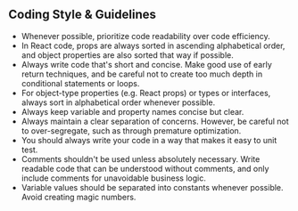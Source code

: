## Coding Style & Guidelines

- Whenever possible, prioritize code readability over code efficiency.
- In React code, props are always sorted in ascending alphabetical order, and object properties are also sorted that way if possible.
- Always write code that's short and concise. Make good use of early return techniques, and be careful not to create too much depth in conditional statements or loops.
- For object-type properties (e.g. React props) or types or interfaces, always sort in alphabetical order whenever possible.
- Always keep variable and property names concise but clear.
- Always maintain a clear separation of concerns. However, be careful not to over-segregate, such as through premature optimization.
- You should always write your code in a way that makes it easy to unit test.
- Comments shouldn't be used unless absolutely necessary. Write readable code that can be understood without comments, and only include comments for unavoidable business logic.
- Variable values ​​should be separated into constants whenever possible. Avoid creating magic numbers.
